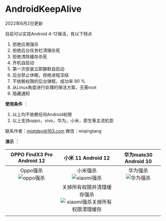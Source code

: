 # AndroidKeepAlive

2022年6月2日更新

目前可以实现Android 4-12保活，有以下特点

1. 拒绝应用强杀
2. 拒绝后台任务栏清理杀死
3. 拒绝清除缓存杀死
4. 开机自启动
5. 第一次安装立即静默自启动
6. 后台禁止休眠，拒绝进程冻结
7. 不依赖权限的后台弹框，成功率 90 %
9. 从Linux角度进行处理的保活方案，无需root
10. 隐藏通知

**使用条件** ：

1. 以上均不依赖任何Android权限
2. 以上支持oppo，vivo，华为，小米，原生等主流机型


联系作者：miqtdev@163.com  微信：miqingtang

**演示** ：

|                  OPPO FindX3 Pro Android 12                  |                      小米 11 Android 12                      |                    华为mate30 Android 10                     |
| :----------------------------------------------------------: | :----------------------------------------------------------: | :----------------------------------------------------------: |
| Oppo强杀  <br />![oppo强杀](https://user-images.githubusercontent.com/15975726/163749599-28144f3f-5208-498e-897c-b81224e9abe9.gif) | 小米强杀 <br />![xiaomi强杀](https://user-images.githubusercontent.com/15975726/163749624-e10add28-dec1-4818-a1e5-cf319f6da45d.gif) | 华为强杀<br />![华为强杀](https://user-images.githubusercontent.com/15975726/163750798-1f53d61a-0263-4f4a-b93b-adca23b3bf07.gif) |
|                                                              | 关掉所有权限并清理缓存强杀  <br />![xiaomi强杀关掉所有权限清理缓存](https://user-images.githubusercontent.com/15975726/163749719-1a5be93f-a3f9-4f0b-b09c-049da5791e22.gif) |                                                              |
|                                                              |                                                              |                                                              |



